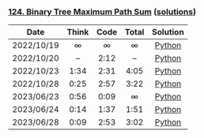 ### [124. Binary Tree Maximum Path Sum](https://leetcode.com/problems/binary-tree-maximum-path-sum/) ([solutions](https://github.com/jxcrw/enigmata/blob/main/leetcode/124.%20Binary%20Tree%20Maximum%20Path%20Sum))

|    Date    | Think | Code | Total |                                                               Solution                                                               |
|:----------:|:-----:|:----:|:-----:|:------------------------------------------------------------------------------------------------------------------------------------:|
| 2022/10/19 |   ∞   |  ∞   |   ∞   |      [Python](https://github.com/jxcrw/enigmata/blob/main/leetcode/124.%20Binary%20Tree%20Maximum%20Path%20Sum/max_pathsum.py)       |
| 2022/10/20 |   –   | 2:12 |   –   | [Python](https://github.com/jxcrw/enigmata/blob/main/leetcode/124.%20Binary%20Tree%20Maximum%20Path%20Sum/max_pathsum_2022-10-20.py) |
| 2022/10/23 | 1:34  | 2:31 | 4:05  | [Python](https://github.com/jxcrw/enigmata/blob/main/leetcode/124.%20Binary%20Tree%20Maximum%20Path%20Sum/max_pathsum_2022-10-23.py) |
| 2022/10/28 | 0:25  | 2:57 | 3:22  | [Python](https://github.com/jxcrw/enigmata/blob/main/leetcode/124.%20Binary%20Tree%20Maximum%20Path%20Sum/max_pathsum_2022-10-28.py) |
| 2023/06/23 | 0:56  | 0:09 |   ∞   | [Python](https://github.com/jxcrw/enigmata/blob/main/leetcode/124.%20Binary%20Tree%20Maximum%20Path%20Sum/max_pathsum_2023-06-23.py) |
| 2023/06/24 | 0:14  | 1:37 | 1:51  | [Python](https://github.com/jxcrw/enigmata/blob/main/leetcode/124.%20Binary%20Tree%20Maximum%20Path%20Sum/max_pathsum_2023-06-24.py) |
| 2023/06/28 | 0:09  | 2:53 | 3:02  | [Python](https://github.com/jxcrw/enigmata/blob/main/leetcode/124.%20Binary%20Tree%20Maximum%20Path%20Sum/max_pathsum_2023-06-28.py) |

